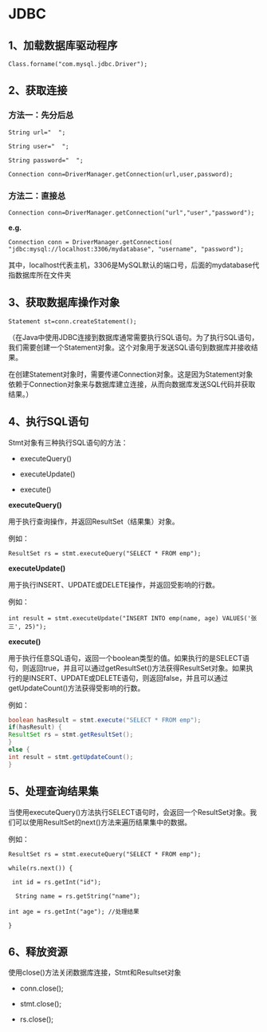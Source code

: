 # JDBC

## 1、加载数据库驱动程序

```
Class.forname("com.mysql.jdbc.Driver");
```

## 2、获取连接

### 方法一：先分后总

```
String url="  ";

String user="  ";

String password="  ";

Connection conn=DriverManager.getConnection(url,user,password);
```

### 方法二：直接总

```
Connection conn=DriverManager.getConnection("url","user","password");
```

**e.g.**

``Connection conn = DriverManager.getConnection( "jdbc:mysql://localhost:3306/mydatabase", "username", "password"); ``

其中，localhost代表主机，3306是MySQL默认的端口号，后面的mydatabase代指数据库所在文件夹

## 3、获取数据库操作对象

```
Statement st=conn.createStatement();
```

（在Java中使用JDBC连接到数据库通常需要执行SQL语句。为了执行SQL语句，我们需要创建一个Statement对象。这个对象用于发送SQL语句到数据库并接收结果。

在创建Statement对象时，需要传递Connection对象。这是因为Statement对象依赖于Connection对象来与数据库建立连接，从而向数据库发送SQL代码并获取结果。）

## 4、执行SQL语句

Stmt对象有三种执行SQL语句的方法：

* executeQuery()
  
* executeUpdate()
  
* execute()
  

**executeQuery()**

用于执行查询操作，并返回ResultSet（结果集）对象。

例如：

`ResultSet rs = stmt.executeQuery("SELECT * FROM emp");`

**executeUpdate()**

用于执行INSERT、UPDATE或DELETE操作，并返回受影响的行数。

例如：

`int result = stmt.executeUpdate("INSERT INTO emp(name, age) VALUES('张三', 25)");`

**execute()**

用于执行任意SQL语句，返回一个boolean类型的值。如果执行的是SELECT语句，则返回true，并且可以通过getResultSet()方法获得ResultSet对象。如果执行的是INSERT、UPDATE或DELETE语句，则返回false，并且可以通过getUpdateCount()方法获得受影响的行数。

例如：

```java
boolean hasResult = stmt.execute("SELECT * FROM emp");
if(hasResult) {
ResultSet rs = stmt.getResultSet();
}
else {
int result = stmt.getUpdateCount();
}
```

## 5、处理查询结果集

当使用executeQuery()方法执行SELECT语句时，会返回一个ResultSet对象。我们可以使用ResultSet的next()方法来遍历结果集中的数据。

例如：

```
ResultSet rs = stmt.executeQuery("SELECT * FROM emp"); 

while(rs.next()) {

 int id = rs.getInt("id");

  String name = rs.getString("name"); 

int age = rs.getInt("age"); //处理结果 

}
```

## 6、释放资源

使用close()方法关闭数据库连接，Stmt和Resultset对象

* conn.close();
  
* stmt.close();
  
* rs.close();

